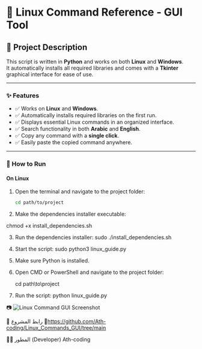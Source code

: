 # 🐧 Linux Command Reference - GUI Tool

## 📌 Project Description 

This script is written in **Python** and works on both **Linux** and **Windows**.  
It automatically installs all required libraries and comes with a **Tkinter** graphical interface for ease of use.

---

### ✨ Features
- ✅ Works on **Linux** and **Windows**.
- ✅ Automatically installs required libraries on the first run.
- ✅ Displays essential Linux commands in an organized interface.
- ✅ Search functionality in both **Arabic** and **English**.
- ✅ Copy any command with a **single click**.
- ✅ Easily paste the copied command anywhere.

---

### 🚀 How to Run

#### **On Linux**
1. Open the terminal and navigate to the project folder:
   ```bash
   cd path/to/project

   
2. Make the dependencies installer executable:

chmod +x install_dependencies.sh

3. Run the dependencies installer:
   sudo ./install_dependencies.sh

4. Start the script:
   sudo python3 linux_guide.py


1. Make sure Python is installed.

2. Open CMD or PowerShell and navigate to the project folder:

   cd path\to\project
   
4. Run the script:
   python linux_guide.py




📷 ![Linux Command GUI Screenshot](https://github.com/Ath-coding/Linux_Commands_GUI/blob/main/linux_commands.png)

🔗 رابط المشروع
📂https://github.com/Ath-coding/Linux_Commands_GUI/tree/main

👨‍💻 المطور (Developer)
Ath-coding


